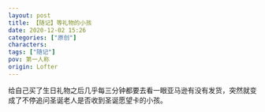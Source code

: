 ```yaml
---
layout: post
title: 【随记】等礼物的小孩
date: 2020-12-02 15:26
categories: ["原创"]
characters: 
tags: ["随记"]
pov: 第一人称
origin: Lofter
---
```


给自己买了生日礼物之后几乎每三分钟都要去看一眼亚马逊有没有发货，突然就变成了不停追问圣诞老人是否收到圣诞愿望卡的小孩。
